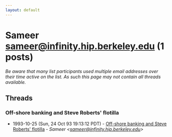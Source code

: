 ```yaml
---
layout: default
---
```


# Sameer <sameer@infinity.hip.berkeley.edu> (1 posts)

_Be aware that many list participants used multiple email addresses over their time active on the list. As such this page may not contain all threads available._

## Threads

### Off-shore banking and Steve Roberts' flotilla
+ 1993-10-25 (Sun, 24 Oct 93 19:13:12 PDT) - [Off-shore banking and Steve Roberts' flotilla](/archive/1993/10/0559ff5e03f8798e348fc3293ce858a389f7039eadd1dde3f68109edbe97770d) - _Sameer \<sameer@infinity.hip.berkeley.edu\>_

